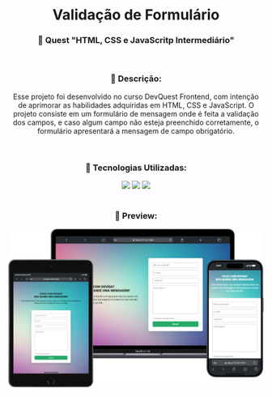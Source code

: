 <div align="center">
<h1>Validação de Formulário</h1>

### 📝 Quest "HTML, CSS e JavaScritp Intermediário"

<br>

### 📜 Descrição:
Esse projeto foi desenvolvido no curso DevQuest Frontend, com intenção de aprimorar as habilidades adquiridas em HTML, CSS e JavaScript. O projeto consiste em um formulário de mensagem onde é feita a validação dos campos, e caso algum campo não esteja preenchido corretamente, o formulário apresentará a mensagem de campo obrigatório.

<br>

### 🚀 Tecnologias Utilizadas:
<div style="display:block">
    <img src="https://img.shields.io/badge/HTML-0c1014?style=for-the-badge&logo=html5">
    <img src="https://img.shields.io/badge/CSS-0c1014?style=for-the-badge&logo=css3&logoColor=1572B6">
    <img src="https://img.shields.io/badge/CSS-0c1014?style=for-the-badge&logo=javascript">
</div>

<br>

### 📸 Preview:
<img src="./src/img/preview.png">

</div>
